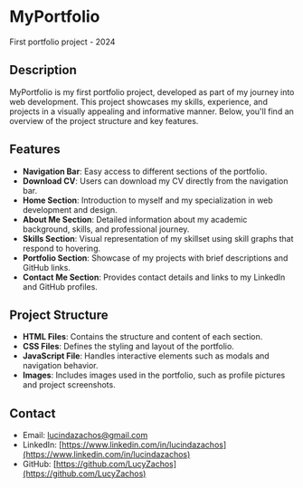 # MyPortfolio

First portfolio project - 2024

## Description

MyPortfolio is my first portfolio project, developed as part of my journey into web development. This project showcases my skills, experience, and projects in a visually appealing and informative manner. Below, you'll find an overview of the project structure and key features.

## Features

- **Navigation Bar**: Easy access to different sections of the portfolio.
- **Download CV**: Users can download my CV directly from the navigation bar.
- **Home Section**: Introduction to myself and my specialization in web development and design.
- **About Me Section**: Detailed information about my academic background, skills, and professional journey.
- **Skills Section**: Visual representation of my skillset using skill graphs that respond to hovering.
- **Portfolio Section**: Showcase of my projects with brief descriptions and GitHub links.
- **Contact Me Section**: Provides contact details and links to my LinkedIn and GitHub profiles.

## Project Structure

- **HTML Files**: Contains the structure and content of each section.
- **CSS Files**: Defines the styling and layout of the portfolio.
- **JavaScript File**: Handles interactive elements such as modals and navigation behavior.
- **Images**: Includes images used in the portfolio, such as profile pictures and project screenshots.

## Contact

- Email: [lucindazachos@gmail.com](mailto:lucindazachos@gmail.com)
- LinkedIn: [https://www.linkedin.com/in/lucindazachos](https://www.linkedin.com/in/lucindazachos)
- GitHub: [https://github.com/LucyZachos](https://github.com/LucyZachos)
